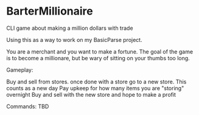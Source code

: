 # BarterMillionaire
CLI game about making a million dollars with trade


Using this as a way to work on my BasicParse project.

You are a merchant and you want to make a fortune. The goal of the game is to become a millionare, but be wary of sitting on your thumbs too long.

Gameplay:

  Buy and sell from stores.
  once done with a store go to a new store. This counts as a new day
  Pay upkeep for how many items you are "storing" overnight
  Buy and sell with the new store and hope to make a profit
  
  
 Commands:
 TBD
